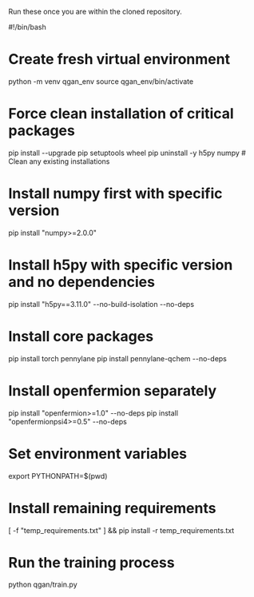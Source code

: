Run these once you are within the cloned repository.

#!/bin/bash

# Create fresh virtual environment
python -m venv qgan_env
source qgan_env/bin/activate

# Force clean installation of critical packages
pip install --upgrade pip setuptools wheel
pip uninstall -y h5py numpy  # Clean any existing installations

# Install numpy first with specific version
pip install "numpy>=2.0.0"

# Install h5py with specific version and no dependencies
pip install "h5py==3.11.0" --no-build-isolation --no-deps

# Install core packages
pip install torch pennylane
pip install pennylane-qchem --no-deps

# Install openfermion separately
pip install "openfermion>=1.0" --no-deps
pip install "openfermionpsi4>=0.5" --no-deps

# Set environment variables
export PYTHONPATH=$(pwd)

# Install remaining requirements
[ -f "temp_requirements.txt" ] && pip install -r temp_requirements.txt

# Run the training process
python qgan/train.py
